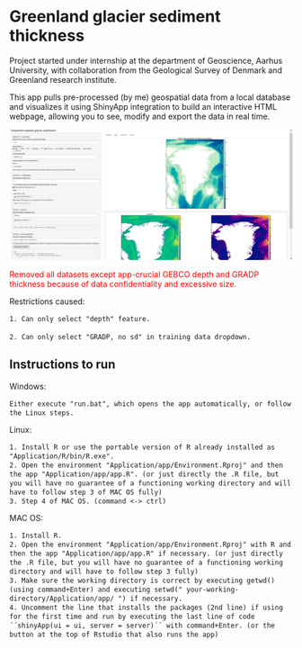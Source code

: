 # Greenland glacier sediment thickness

Project started under internship at the department of Geoscience, Aarhus University, with collaboration from the Geological Survey of Denmark and Greenland research institute.

This app pulls pre-processed (by me) geospatial data from a local database and visualizes it using ShinyApp integration to build an interactive HTML webpage, allowing you to see, modify and export the data in real time.

![Shiny app preview](shiny-app.jpg)

<span style="color:red">Removed all datasets except app-crucial GEBCO depth and GRADP thickness because of data confidentiality and excessive size.</span>

Restrictions caused:

	1. Can only select "depth" feature.

	2. Can only select "GRADP, no sd" in training data dropdown.


## Instructions to run

Windows: 

	Either execute "run.bat", which opens the app automatically, or follow the Linux steps.

Linux:

	1. Install R or use the portable version of R already installed as "Application/R/bin/R.exe".
	2. Open the environment "Application/app/Environment.Rproj" and then the app "Application/app/app.R". (or just directly the .R file, but you will have no guarantee of a functioning working directory and will have to follow step 3 of MAC OS fully)
	3. Step 4 of MAC OS. (command <-> ctrl)

MAC OS:

	1. Install R.
	2. Open the environment "Application/app/Environment.Rproj" with R and then the app "Application/app/app.R" if necessary. (or just directly the .R file, but you will have no guarantee of a functioning working directory and will have to follow step 3 fully)
	3. Make sure the working directory is correct by executing getwd() (using command+Enter) and executing setwd(" your-working-directory/Application/app/ ") if necessary.
	4. Uncomment the line that installs the packages (2nd line) if using for the first time and run by executing the last line of code ´´shinyApp(ui = ui, server = server)´´ with command+Enter. (or the button at the top of Rstudio that also runs the app)
